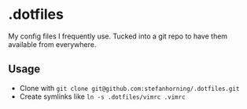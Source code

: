 # .dotfiles
My config files I frequently use. Tucked into a git repo to have them available from everywhere.

## Usage
* Clone with `git clone git@github.com:stefanhorning/.dotfiles.git`
* Create symlinks like `ln -s .dotfiles/vimrc .vimrc`
